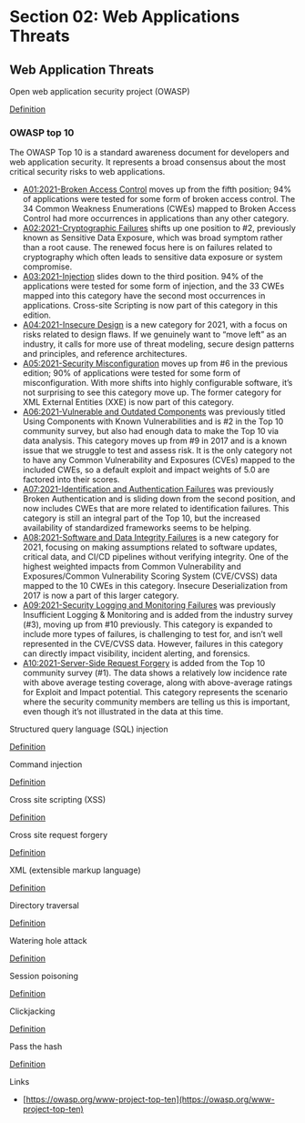 # Section 02: Web Applications Threats

## Web Application Threats
Open web application security project (OWASP)

[Definition](../definitions/definitions_O.md#open-web-application-security-project)

### OWASP top 10
The OWASP Top 10 is a standard awareness document for developers and web application security.
It represents a broad consensus about the most critical security risks to web applications.

- [A01:2021-Broken Access Control](https://owasp.org/Top10/A01_2021-Broken_Access_Control) moves up from the fifth position; 94% of applications were tested for some form of broken access control. The 34 Common Weakness Enumerations (CWEs) mapped to Broken Access Control had more occurrences in applications than any other category.
- [A02:2021-Cryptographic Failures](https://owasp.org/Top10/A02_2021-Cryptographic_Failures) shifts up one position to #2, previously known as Sensitive Data Exposure, which was broad symptom rather than a root cause. The renewed focus here is on failures related to cryptography which often leads to sensitive data exposure or system compromise.
- [A03:2021-Injection](https://owasp.org/Top10/A03_2021-Injection) slides down to the third position. 94% of the applications were tested for some form of injection, and the 33 CWEs mapped into this category have the second most occurrences in applications. Cross-site Scripting is now part of this category in this edition.
- [A04:2021-Insecure Design](https://owasp.org/Top10/A04_2021-Insecure_Design) is a new category for 2021, with a focus on risks related to design flaws. If we genuinely want to “move left” as an industry, it calls for more use of threat modeling, secure design patterns and principles, and reference architectures.
- [A05:2021-Security Misconfiguration](https://owasp.org/Top10/A05_2021-Security_Misconfiguration) moves up from #6 in the previous edition; 90% of applications were tested for some form of misconfiguration. With more shifts into highly configurable software, it’s not surprising to see this category move up. The former category for XML External Entities (XXE) is now part of this category.
- [A06:2021-Vulnerable and Outdated Components](https://owasp.org/Top10/A06_2021-Vulnerable_and_Outdated_Components) was previously titled Using Components with Known Vulnerabilities and is #2 in the Top 10 community survey, but also had enough data to make the Top 10 via data analysis. This category moves up from #9 in 2017 and is a known issue that we struggle to test and assess risk. It is the only category not to have any Common Vulnerability and Exposures (CVEs) mapped to the included CWEs, so a default exploit and impact weights of 5.0 are factored into their scores.
- [A07:2021-Identification and Authentication Failures](https://owasp.org/Top10/A07_2021-Identification_and_Authentication_Failures) was previously Broken Authentication and is sliding down from the second position, and now includes CWEs that are more related to identification failures. This category is still an integral part of the Top 10, but the increased availability of standardized frameworks seems to be helping.
- [A08:2021-Software and Data Integrity Failures](https://owasp.org/Top10/A08_2021-Software_and_Data_Integrity_Failures) is a new category for 2021, focusing on making assumptions related to software updates, critical data, and CI/CD pipelines without verifying integrity. One of the highest weighted impacts from Common Vulnerability and Exposures/Common Vulnerability Scoring System (CVE/CVSS) data mapped to the 10 CWEs in this category. Insecure Deserialization from 2017 is now a part of this larger category.
- [A09:2021-Security Logging and Monitoring Failures](https://owasp.org/Top10/A09_2021-Security_Logging_and_Monitoring_Failures) was previously Insufficient Logging & Monitoring and is added from the industry survey (#3), moving up from #10 previously. This category is expanded to include more types of failures, is challenging to test for, and isn’t well represented in the CVE/CVSS data. However, failures in this category can directly impact visibility, incident alerting, and forensics.
- [A10:2021-Server-Side Request Forgery](https://owasp.org/Top10/A10_2021-Server-Side_Request_Forgery_%28SSRF%29) is added from the Top 10 community survey (#1). The data shows a relatively low incidence rate with above average testing coverage, along with above-average ratings for Exploit and Impact potential. This category represents the scenario where the security community members are telling us this is important, even though it’s not illustrated in the data at this time.

Structured query language (SQL) injection

[Definition](../definitions/definitions_S.md#structured-query-language-injection)

Command injection

[Definition](../definitions/definitions_C.md#command-injection)

Cross site scripting (XSS)

[Definition](../definitions/definitions_C.md#cross-site-scripting)

Cross site request forgery

[Definition](../definitions/definitions_C.md#cross-site-request-forgery)

XML (extensible markup language)

[Definition](../definitions/definitions_E.md#extensible-markup-language)

Directory traversal

[Definition](../definitions/definitions_D.md#directory-traversal)

Watering hole attack

[Definition](../definitions/definitions_W.md#watering-hole-attack)

Session poisoning

[Definition](../definitions/definitions_S.md#session-poisoning)

Clickjacking

[Definition](../definitions/definitions_C.md#clickjacking)

Pass the hash

[Definition](../definitions/definitions_P.md#pass-the-hash)

Links
- [https://owasp.org/www-project-top-ten](https://owasp.org/www-project-top-ten)
